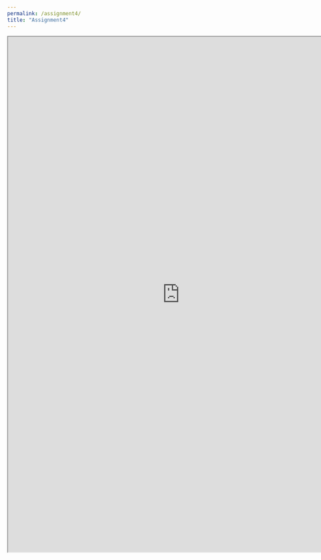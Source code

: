 ```yaml
---
permalink: /assignment4/
title: "Assignment4"
---
```


<iframe src="https://docs.google.com/document/d/e/2PACX-1vRraZjtnzp-alFXqKf5UZ1Hvtwaufk3BAIQraUmYRKapdSWfOwGfPeTCQEHlWNOjfAjsNZTqDSbuHji/pub?embedded=true" width="800" height="1200"></iframe>